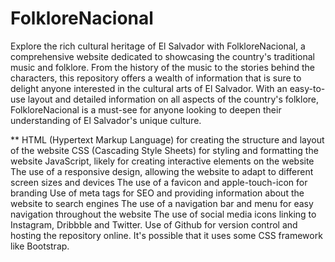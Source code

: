 # FolkloreNacional


Explore the rich cultural heritage of El Salvador with FolkloreNacional, a comprehensive website dedicated to showcasing the country's traditional music and folklore. From the history of the music to the stories behind the characters, this repository offers a wealth of information that is sure to delight anyone interested in the cultural arts of El Salvador. With an easy-to-use layout and detailed information on all aspects of the country's folklore, FolkloreNacional is a must-see for anyone looking to deepen their understanding of El Salvador's unique culture.

** HTML (Hypertext Markup Language) for creating the structure and layout of the website
CSS (Cascading Style Sheets) for styling and formatting the website
JavaScript, likely for creating interactive elements on the website
The use of a responsive design, allowing the website to adapt to different screen sizes and devices
The use of a favicon and apple-touch-icon for branding
Use of meta tags for SEO and providing information about the website to search engines
The use of a navigation bar and menu for easy navigation throughout the website
The use of social media icons linking to Instagram, Dribbble and Twitter.
Use of Github for version control and hosting the repository online.
It's possible that it uses some CSS framework like Bootstrap.
